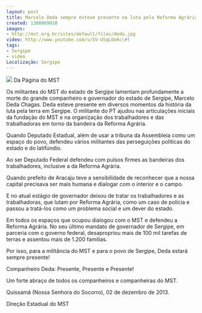 ```yaml
---
layout: post
title: Marcelo Deda sempre esteve presente na luta pela Reforma Agrária
created: 1386069910
images:
- http://mst.org.br/sites/default/files/deda.jpg
video: http://www.youtube.com/v/SV-USqLOo6c\#t
tags:
- Sergipe
- video
Localização: Sergipe
---
```



![](http://mst.org.br/sites/default/files/deda.jpg)
Da Página do MST

Os militantes do MST do estado de Sergipe lamentam profundamente a morte do grande companheiro e governador do estado de Sergipe, Marcelo Deda Chagas.
Deda esteve presente em diversos momentos da história da luta pela terra em Sergipe. O militante do PT ajudou nas articulações iniciais da fundação do MST e na organização dos trabalhadores e das trabalhadoras em torno da bandeira da Reforma Agrária. 

Quando Deputado Estadual, além de usar a tribuna da Assembleia como um espaço do povo, defendeu vários militantes das perseguições políticas do estado e do latifúndio. 

Ao ser Deputado Federal defendeu com pulsos firmes as bandeiras dos trabalhadores, inclusive a da Reforma Agrária. 

Quando prefeito de Aracaju teve a sensibilidade de reconhecer que a nossa capital precisava ser mais humana e dialogar com o interior e o campo. 

E no atual estágio de governador deixou de tratar os trabalhadores e as trabalhadoras, que lutam por Reforma Agrária, como um caso de polícia e passou a tratá-los como um problema social e um dever do estado. 

Em todos os espaços que ocupou dialogou com o MST e defendeu a Reforma Agrária. No seu último mandato de governador de Sergipe, em parceria com o governo federal, desapropriou mais de 100 mil tarefas de terras e assentou mais de 1.200 famílias. 

Por isso, para a militância do MST e para o povo de Sergipe, Deda estará sempre presente! 

Companheiro Deda: Presente, Presente e Presente! 

Um forte abraço de todos os companheiros e companheiras do MST. 

Quissamã (Nossa Senhora do Socorro), 02 de dezembro de 2013. 

Direção Estadual do MST

